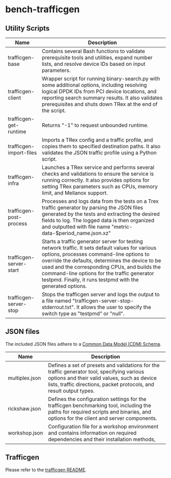 # bench-trafficgen

## Utility Scripts

Name | Description
-----|------------
trafficgen-base | Contains several Bash functions to validate prerequisite tools and utilities, expand number lists, and resolve device IDs based on input parameters.
trafficgen-client | Wrapper script for running binary-search.py with some additional options, including resolving logical DPDK IDs from PCI device locations, and reporting search summary results. It also validates prerequisites and shuts down TRex at the end of the script.
trafficgen-get-runtime | Returns "-1" to request unbounded runtime.
trafficgen-import-files | Imports a TRex config and a traffic profile, and copies them to specified destination paths. It also validates the JSON traffic profile using a Python script.
trafficgen-infra | Launches a TRex service and performs several checks and validations to ensure the service is running correctly. It also provides options for setting TRex parameters such as CPUs, memory limit, and Mellanox support.
trafficgen-post-process | Processes and logs data from the tests on a Trex traffic generator by parsing the JSON files generated by the tests and extracting the desired fields to log. The logged data is then organized and outputted with file name "metric-data-$period_name.json.xz"
trafficgen-server-start | Starts a traffic generator server for testing network traffic. It sets default values for various options, processes command-line options to override the defaults, determines the device to be used and the corresponding CPUs, and builds the command-line options for the traffic generator testpmd. Finally, it runs testpmd with the generated options.
trafficgen-server-stop | Stops the trafficgen server and logs the output to a file named "trafficgen-server-stop-stderrout.txt". It allows the user to specify the switch type as "testpmd" or "null".

## JSON files

The included JSON files adhere to a [Common Data Model (CDM) Schema](https://github.com/perftool-incubator/CommonDataModel).

Name | Description
-----|------------
multiplex.json | Defines a set of presets and validations for the traffic generator tool, specifying various options and their valid values, such as device lists, traffic directions, packet protocols, and result output types.
rickshaw.json | Defines the configuration settings for the trafficgen benchmarking tool, including the paths for required scripts and binaries, and options for the client and server components.
workshop.json | Configuration file for a workshop environment and contains information on required dependencies and their installation methods,

## Trafficgen

Please refer to the [trafficgen README](https://github.com/perftool-incubator/bench-trafficgen/blob/main/trafficgen/README.md).
